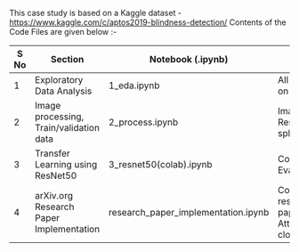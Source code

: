 This case study is based on a Kaggle dataset - https://www.kaggle.com/c/aptos2019-blindness-detection/
Contents of the Code Files are given below :-

| S No | Section  | Notebook (.ipynb) | Description | 
| ----  | --------- | --------- | --------- |
| 1 | Exploratory Data Analysis | 1_eda.ipynb | All Data Analysis & Insights on Images and classes |
| 2 | Image processing, Train/validation data | 2_process.ipynb | Image Resizing,preprocessing,data splitting |
| 3 | Transfer Learning using ResNet50 | 3_resnet50(colab).ipynb | Complete Model and Evaluation |
| 4 | arXiv.org Research Paper Implementation | research_paper_implementation.ipynb | Complete Summary of the reseach paper in Research paper (summary doc).pdf, Attempt to replicate as close as possible |
